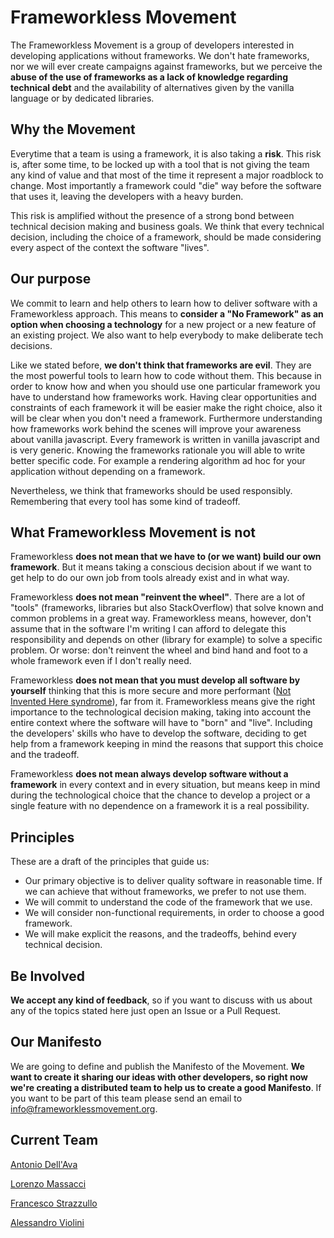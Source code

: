 # Frameworkless Movement

The Frameworkless Movement is a group of developers interested in developing applications without frameworks. We don't hate frameworks, nor we will ever create campaigns against frameworks, but we perceive the **abuse of the use of frameworks as a lack of knowledge regarding technical debt** and the availability of alternatives given by the vanilla language or by dedicated libraries.

## Why the Movement

Everytime that a team is using a framework, it is also taking a **risk**. This risk is, after some time, to be locked up with a tool that is not giving the team any kind of value and that most of the time it represent a major roadblock to change. Most importantly a framework could "die" way before the software that uses it, leaving the developers with a heavy burden.

This risk is amplified without the presence of a strong bond between technical decision making and business goals. We think that every technical decision, including the choice of a framework, should be made considering every aspect of the context the software "lives".

## Our purpose

We commit to learn and help others to learn how to deliver software with a Frameworkless approach. This means to **consider a "No Framework" as an option when choosing a technology** for a new project or a new feature of an existing project. We also want to help everybody to make deliberate tech decisions.

Like we stated before, **we don't think that frameworks are evil**. They are the most powerful tools to learn how to code without them. This because in order to know how and when you should use one particular framework you have to understand how frameworks work. Having clear opportunities and constraints of each framework it will be easier make the right choice, also it will be clear when you don't need a framework. Furthermore understanding how frameworks work behind the scenes will improve your awareness about vanilla javascript. Every framework is written in vanilla javascript and is very generic. Knowing the frameworks rationale you will able to write better specific code. For example a rendering algorithm ad hoc for your application without depending on a framework.

Nevertheless, we think that frameworks should be used responsibly. Remembering that every tool has some kind of tradeoff.

## What Frameworkless Movement is not

Frameworkless **does not mean that we have to (or we want) build our own framework**. But it means taking a conscious decision about if we want to get help to do our own job from tools already exist and in what way.

Frameworkless **does not mean "reinvent the wheel"**. There are a lot of "tools" (frameworks, libraries but also StackOverflow) that solve known and common problems in a great way. Frameworkless means, however, don't assume that in the software I'm writing I can afford to delegate this responsibility and depends on other (library for example) to solve a specific problem. Or worse: don't reinvent the wheel and bind hand and foot to a whole framework even if I don't really need.

Frameworkless **does not mean that you must develop all software by yourself** thinking that this is more secure and more performant ([Not Invented Here syndrome](https://en.wikipedia.org/wiki/Not_invented_here#In_computing)), far from it.
Frameworkless means give the right importance to the technological decision making, taking into account the entire context where the software will have to "born" and "live". Including the developers' skills who have to develop the software, deciding to get help from a framework keeping in mind the reasons that support this choice and the tradeoff.

Frameworkless **does not mean always develop software without a framework** in every context and in every situation, but means keep in mind during the technological choice that the chance to develop a project or a single feature with no dependence on a framework it is a real possibility.

## Principles

These are a draft of the principles that guide us:

* Our primary objective is to deliver quality software in reasonable time. If we can achieve that without frameworks, we prefer to not use them.
* We will commit to understand the code of the framework that we use.
* We will consider non-functional requirements, in order to choose a good framework.
* We will make explicit the reasons, and the tradeoffs, behind every technical decision.

## Be Involved

**We accept any kind of feedback**, so if you want to discuss with us about any of the topics stated here just open an Issue or a Pull Request.

## Our Manifesto

We are going to define and publish the Manifesto of the Movement. **We want to create it sharing our ideas with other developers, so right now we're creating a distributed team to help us to create a good Manifesto**. If you want to be part of this team please send an email to info@frameworklessmovement.org.

## Current Team

[Antonio Dell'Ava](https://github.com/adellava)

[Lorenzo Massacci](https://github.com/lorenzomassacci)

[Francesco Strazzullo](https://github.com/francesco-strazzullo)

[Alessandro Violini](https://github.com/Violo)
